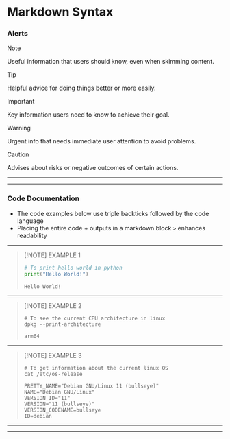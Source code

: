 # **Markdown Syntax**
### **Alerts**

> [!NOTE] 
> Useful information that users should know, even when skimming content.  

> [!TIP] 
> Helpful advice for doing things better or more easily.  

> [!IMPORTANT] 
> Key information users need to know to achieve their goal.  

> [!WARNING] 
> Urgent info that needs immediate user attention to avoid problems.  

> [!CAUTION] 
> Advises about risks or negative outcomes of certain actions.  

-------------------------------------------------------------------------------
-------------------------------------------------------------------------------
### **Code Documentation**
- The code examples below use triple backticks followed by the code language
- Placing the entire code + outputs in a markdown block `>` enhances readability
---
> [!NOTE] EXAMPLE 1
> ```python
> # To print hello world in python
> print("Hello World!")
> ```
> ```Hello World!```
---
> [!NOTE] EXAMPLE 2
> ```shell
> # To see the current CPU architecture in linux
> dpkg --print-architecture
> ```
> ```arm64```
---
> [!NOTE] EXAMPLE 3
> ```shell
> # To get information about the current linux OS
> cat /etc/os-release  
> ``` 
> ```PRETTY_NAME="Debian GNU/Linux 11 (bullseye)"```  
> ```NAME="Debian GNU/Linux"```  
> ```VERSION_ID="11"```  
> ```VERSION="11 (bullseye)"```  
> ```VERSION_CODENAME=bullseye```  
> ```ID=debian```  
-------------------------------------------------------------------------------
-------------------------------------------------------------------------------